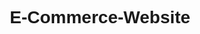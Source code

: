 # E-Commerce-Website
<!DOCTYPE html>
<html lang="en">
<head>
    <meta charset="UTF-8">
    <meta name="viewport" content="width=device-width, initial-scale=1.0">
    <title>Trendy E-Commerce Store</title>
    <style>
        * {
            margin: 0;
            padding: 0;
            box-sizing: border-box;
            font-family: 'Poppins', sans-serif;
        }

        body {
            line-height: 1.6;
            color: #333;
            background-color: #f9fafb;
        }

        /* Header Styles */
        header {
            background: linear-gradient(135deg, #1e3a8a, #3b82f6);
            color: white;
            padding: 2rem 1rem;
            text-align: center;
            position: relative;
            overflow: hidden;
        }

        header::before {
            content: '';
            position: absolute;
            top: 0;
            left: 0;
            width: 100%;
            height: 100%;
            background: url('https://via.placeholder.com/1920x200?text=Header+Pattern') no-repeat center/cover;
            opacity: 0.1;
        }

        header h1 {
            font-size: 2.5rem;
            margin-bottom: 0.5rem;
            position: relative;
            animation: fadeIn 1s ease-in;
        }

        header p {
            font-size: 1.1rem;
            position: relative;
            animation: fadeIn 1.5s ease-in;
        }

        @keyframes fadeIn {
            from { opacity: 0; transform: translateY(20px); }
            to { opacity: 1; transform: translateY(0); }
        }

        nav {
            background-color: #1e40af;
            padding: 1rem;
            box-shadow: 0 2px 4px rgba(0,0,0,0.1);
        }

        nav ul {
            list-style: none;
            display: flex;
            justify-content: center;
            gap: 2.5rem;
        }

        nav a {
            color: white;
            text-decoration: none;
            font-weight: 600;
            font-size: 1rem;
            transition: color 0.3s;
        }

        nav a:hover {
            color: #93c5fd;
        }

        /* Main Content */
        .products {
            max-width: 1400px;
            margin: 3rem auto;
            padding: 0 1.5rem;
            display: grid;
            grid-template-columns: repeat(auto-fit, minmax(280px, 1fr));
            gap: 2.5rem;
        }

        .product-card {
            border: none;
            border-radius: 12px;
            overflow: hidden;
            background: white;
            box-shadow: 0 4px 12px rgba(0,0,0,0.08);
            transition: transform 0.3s, box-shadow 0.3s;
        }

        .product-card:hover {
            transform: translateY(-8px);
            box-shadow: 0 8px 24px rgba(0,0,0,0.12);
        }

        .product-card img {
            width: 100%;
            height: 220px;
            object-fit: cover;
            transition: transform 0.3s;
        }

        .product-card:hover img {
            transform: scale(1.05);
        }

        .product-info {
            padding: 1.5rem;
            text-align: center;
        }

        .product-info h3 {
            font-size: 1.3rem;
            margin-bottom: 0.5rem;
            color: #1e40af;
        }

        .product-info .description {
            color: #6b7280;
            font-size: 0.95rem;
            margin-bottom: 0.75rem;
            height: 60px;
            overflow: hidden;
        }

        .product-info .price {
            color: #16a34a;
            font-weight: bold;
            font-size: 1.2rem;
            margin-bottom: 1rem;
        }

        .product-info .rating {
            color: #f59e0b;
            font-size: 0.9rem;
            margin-bottom: 1rem;
        }

        .btn {
            background-color: #3b82f6;
            color: white;
            padding: 0.75rem 1.5rem;
            border: none;
            border-radius: 6px;
            cursor: pointer;
            text-decoration: none;
            display: inline-block;
            font-weight: 600;
            transition: background-color 0.3s;
        }

        .btn:hover {
            background-color: #2563eb;
        }

        /* Footer */
        footer {
            background: linear-gradient(135deg, #1e3a8a, #1e40af);
            color: white;
            text-align: center;
            padding: 2rem;
            margin-top: 3rem;
        }

        footer p {
            font-size: 1rem;
        }

        footer .social-links {
            margin-top: 1rem;
        }

        footer .social-links a {
            color: white;
            margin: 0 0.5rem;
            text-decoration: none;
            font-size: 1.2rem;
        }

        footer .social-links a:hover {
            color: #93c5fd;
        }

        /* Responsive Design */
        @media (max-width: 1024px) {
            .products {
                grid-template-columns: repeat(auto-fit, minmax(250px, 1fr));
            }
        }

        @media (max-width: 768px) {
            header h1 {
                font-size: 2rem;
            }

            nav ul {
                flex-direction: column;
                align-items: center;
                gap: 1.5rem;
            }

            .products {
                grid-template-columns: 1fr;
            }
        }

        @media (max-width: 480px) {
            header h1 {
                font-size: 1.5rem;
            }

            header p {
                font-size: 1rem;
            }

            .product-info h3 {
                font-size: 1.1rem;
            }

            .btn {
                padding: 0.6rem 1.2rem;
            }
        }
    </style>
    <link href="https://fonts.googleapis.com/css2?family=Poppins:wght@400;600&display=swap" rel="stylesheet">
</head>
<body>
    <header>
        <h1>Trendy E-Commerce Store</h1>
        <p>Discover the latest trends in tech and lifestyle!</p>
    </header>

    <nav>
        <ul>
            <li><a href="#home">Home</a></li>
            <li><a href="#products">Products</a></li>
            <li><a href="#cart">Cart</a></li>
            <li><a href="#contact">Contact</a></li>
            <li><a href="#about">About</a></li>
        </ul>
    </nav>

    <main class="products">
        <div class="product-card">
            <img src="https://via.placeholder.com/300x220?text=Wireless+Headphones" alt="Wireless Headphones">
            <div class="product-info">
                <h3>Wireless Headphones</h3>
                <p class="description">Premium sound quality with active noise cancellation and 20-hour battery life.</p>
                <p class="price">$79.99</p>
                <p class="rating">★★★★☆ (4.5)</p>
                <a href="#" class="btn">Add to Cart</a>
            </div>
        </div>

        <div class="product-card">
            <img src="https://via.placeholder.com/300x220?text=Smart+Watch" alt="Smart Watch">
            <div class="product-info">
                <h3>Smart Watch Pro</h3>
                <p class="description">Track fitness, heart rate, and notifications with a sleek design.</p>
                <p class="price">$129.99</p>
                <p class="rating">★★★★★ (4.8)</p>
                <a href="#" class="btn">Add to Cart</a>
            </div>
        </div>

        <div class="product-card">
            <img src="https://via.placeholder.com/300x220?text=Bluetooth+Speaker" alt="Bluetooth Speaker">
            <div class="product-info">
                <h3>Bluetooth Speaker</h3>
                <p class="description">Portable speaker with deep bass and waterproof design.</p>
                <p class="price">$49.99</p>
                <p class="rating">★★★★☆ (4.3)</p>
                <a href="#" class="btn">Add to Cart</a>
            </div>
        </div>

        <div class="product-card">
            <img src="https://via.placeholder.com/300x220?text=USB-C+Charger" alt="USB-C Charger">
            <div class="product-info">
                <h3>Fast USB-C Charger</h3>
                <p class="description">65W fast charging compatible with all modern devices.</p>
                <p class="price">$24.99</p>
                <p class="rating">★★★★☆ (4.4)</p>
                <a href="#" class="btn">Add to Cart</a>
            </div>
        </div>

        <div class="product-card">
            <img src="https://via.placeholder.com/300x220?text=Wireless+Mouse" alt="Wireless Mouse">
            <div class="product-info">
                <h3>Ergonomic Wireless Mouse</h3>
                <p class="description">Smooth, precise control with customizable buttons.</p>
                <p class="price">$34.99</p>
                <p class="rating">★★★★☆ (4.6)</p>
                <a href="#" class="btn">Add to Cart</a>
            </div>
        </div>

        <div class="product-card">
            <img src="https://via.placeholder.com/300x220?text=4K+Webcam" alt="4K Webcam">
            <div class="product-info">
                <h3>4K Ultra Webcam</h3>
                <p class="description">Crystal-clear video for streaming and video calls.</p>
                <p class="price">$89.99</p>
                <p class="rating">★★★★★ (4.7)</p>
                <a href="#" class="btn">Add to Cart</a>
            </div>
        </div>

        <div class="product-card">
            <img src="https://via.placeholder.com/300x220?text=Portable+SSD" alt="Portable SSD">
            <div class="product-info">
                <h3>1TB Portable SSD</h3>
                <p class="description">High-speed storage with durable, compact design.</p>
                <p class="price">$99.99</p>
                <p class="rating">★★★★★ (4.9)</p>
                <a href="#" class="btn">Add to Cart</a>
            </div>
        </div>

        <div class="product-card">
            <img src="https://via.placeholder.com/300x220?text=Wireless+Keyboard" alt="Wireless Keyboard">
            <div class="product-info">
                <h3>Wireless Keyboard</h3>
                <p class="description">Slim, quiet keys with long-lasting battery.</p>
                <p class="price">$59.99</p>
                <p class="rating">★★★★☆ (4.5)</p>
                <a href="#" class="btn">Add to Cart</a>
            </div>
        </div>
    </main>

    <footer>
        <p>© 2025 Trendy E-Commerce Store. All rights reserved.</p>
        <div class="social-links">
            <a href="#">Facebook</a> |
            <a href="#">Twitter</a> |
            <a href="#">Instagram</a>
        </div>
    </footer>
</body>
</html>
